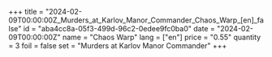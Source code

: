 +++
title = "2024-02-09T00:00:00Z_Murders_at_Karlov_Manor_Commander_Chaos_Warp_[en]_false"
id = "aba4cc8a-05f3-499d-96c2-0edee9fc0ba0"
date = "2024-02-09T00:00:00Z"
name = "Chaos Warp"
lang = ["en"]
price = "0.55"
quantity = 3
foil = false
set = "Murders at Karlov Manor Commander"
+++
